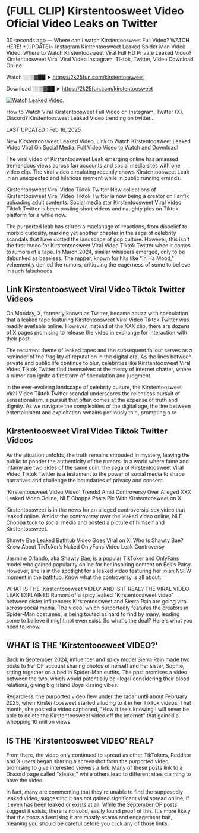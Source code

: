 # (FULL CLIP) Kirstentoosweet Video Oficial Video Leaks on Twitter

30 seconds ago — Where can i watch Kirstentoosweet Full Video? WATCH HERE! +(UPDATE)~ Instagram Kirstentoosweet Leaked Spider Man Video Video. Where to Watch Kirstentoosweet Viral Full HD Private Leaked Video? Kirstentoosweet Viral Viral Video Instagram, Tiktok, Twitter, Video Download Online.

Watch ░░▒▓██ ➤ https://2k25fun.com/kirstentoosweet

Download ░░▒▓██ ➤ https://2k25fun.com/kirstentoosweet

[![Watch Leaked Video.](https://miro.medium.com/v2/resize:fit:828/format:webp/1*cilzJN44JGOrTw9NJCrNHA.gif "Watch Leaked Video")](https://2k25fun.com/kirstentoosweet)

How to Watch Viral Kirstentoosweet Full Video on Instagram, Twitter (X), Discord? Kirstentoosweet Leaked Video trending on twitter...

LAST UPDATED : Feb 16, 2025.

New Kirstentoosweet Leaked Video, Link to Watch Kirstentoosweet Leaked Video Viral On Social Media. Full Video Video to Watch and Download!

The viral video of Kirstentoosweet Leak emerging online has amassed tremendous views across fan accounts and social media sites with one video clip. The viral video circulating recently shows Kirstentoosweet Leak in an unexpected and hilarious moment while in public running errands.

Kirstentoosweet Viral Video Tiktok Twitter New collections of Kirstentoosweet Viral Video Tiktok Twitter is now being a creator on Fanfix uploading adult contents. Social media star Kirstentoosweet Viral Video Tiktok Twitter is been posting short videos and naughty pics on Tiktok platform for a while now.

The purported leak has stirred a maelanage of reactions, from disbelief to morbid curiosity, marking yet another chapter in the saga of celebrity scandals that have dotted the landscape of pop culture. However, this isn't the first rodeo for Kirstentoosweet Viral Video Tiktok Twitter when it comes to rumors of a tape. In March 2024, similar whispers emerged, only to be debunked as baseless. The rapper, known for hits like "In Ha Mood," vehemently denied the rumors, critiquing the eagerness of some to believe in such falsehoods.

## Link Kirstentoosweet Viral Video Tiktok Twitter Videos

On Monday, X, formerly known as Twitter, became abuzz with speculation that a leaked tape featuring Kirstentoosweet Viral Video Tiktok Twitter was readily available online. However, instead of the XXX clip, there are dozens of X pages promising to release the video in exchange for interaction with their post.

The recurrent theme of leaked tapes and the subsequent fallout serves as a reminder of the fragility of reputation in the digital era. As the lines between private and public life continue to blur, celebrities like Kirstentoosweet Viral Video Tiktok Twitter find themselves at the mercy of internet chatter, where a rumor can ignite a firestorm of speculation and judgment.

In the ever-evolving landscape of celebrity culture, the Kirstentoosweet Viral Video Tiktok Twitter scandal underscores the relentless pursuit of sensationalism, a pursuit that often comes at the expense of truth and dignity. As we navigate the complexities of the digital age, the line between entertainment and exploitation remains perilously thin, prompting a re

##  Kirstentoosweet Viral Video Tiktok Twitter Videos

As the situation unfolds, the truth remains shrouded in mystery, leaving the public to ponder the authenticity of the rumors. In a world where fame and infamy are two sides of the same coin, the saga of Kirstentoosweet Viral Video Tiktok Twitter is a testament to the power of social media to shape narratives and challenge the boundaries of privacy and consent.

'Kirstentoosweet Video Video' Trends! Amid Controversy Over Alleged XXX Leaked Video Online, NLE Choppa Posts Pic With Kirstentoosweet on X

Kirstentoosweet is in the news for an alleged controversial sex video that leaked online. Amidst the controversy over the leaked video online, NLE Choppa took to social media and posted a picture of himself and Kirstentoosweet.

Shawty Bae Leaked Bathtub Video Goes Viral on X! Who Is Shawty Bae? Know About TikToker’s Naked OnlyFans Video Leak Controversy

Jasmine Orlando, aka Shawty Bae, is a popular TikToker and OnlyFans model who gained popularity online for her inspiring content on Bell’s Palsy. However, she is in the spotlight for a leaked video featuring her in an NSFW moment in the bathtub. Know what the controversy is all about.

WHAT IS THE 'Kirstentoosweet VIDEO' AND IS IT REAL? THE VIRAL VIDEO LEAK EXPLAINED Rumors of a spicy leaked "Kirstentoosweet video" between sister influencers Kirstentoosweet and Sierra Rain are going viral across social media. The video, which purportedly features the creators in Spider-Man costumes, is being touted as hard to find by many, leading some to believe it might not even exist. So what's the deal? Here's what you need to know.

## WHAT IS THE 'Kirstentoosweet VIDEO?'

Back in September 2024, influencer and spicy model Sierra Rain made two posts to her OF account sharing photos of herself and her sister, Sophie, sitting together on a bed in Spider-Man outfits. The post promises a video between the two, which would potentially be illegal considering their blood relations, giving big Island Boys kissing vibes.

Regardless, the purported video flew under the radar until about February 2025, when Kirstentoosweet started alluding to it in her TikTok videos. That month, she posted a video captioned, "How it feels knowing I will never be able to delete the Kirstentoosweet video off the internet" that gained a whopping 10 million views.

## IS THE 'Kirstentoosweet VIDEO' REAL?

From there, the video only continued to spread as other TikTokers, Redditor and X users began sharing a screenshot from the purported video, promising to give interested viewers a link. Many of these posts link to a Discord page called "xleaks," while others lead to different sites claiming to have the video.

In fact, many are commenting that they're unable to find the supposedly leaked video, suggesting it has not gained significant viral spread online, if it even has been leaked or exists at all. While the September OF posts suggest it exists, there is no solid, easily found proof of this. It's more likely that the posts advertising it are mostly scams and engagement bait, meaning you should be careful before you click any of those links.